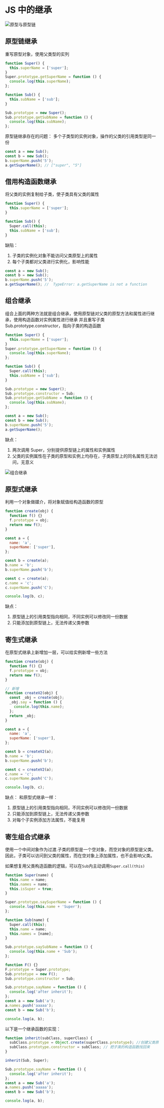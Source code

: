 # JS 中的继承

![原型与原型链](./原型链.jpg)

## 原型链继承

重写原型对象，使用父类型的实列

```js
function Super() {
  this.superName = ['super'];
}
Super.prototype.getSuperName = function () {
  console.log(this.superName);
};

function Sub() {
  this.subName = ['sub'];
}

Sub.prototype = new Super();
Sub.prototype.getSubName = function () {
  console.log(this.subName);
};
```

原型链继承存在的问题：
多个子类型的实例对象，操作的父类的引用类型是同一份

```js
const a = new Sub();
const b = new Sub();
b.superName.push('5');
a.getSuperName(); // ["super", "5"]
```

## 借用构造函数继承

将父类的实例复制给子类，使子类具有父类的属性

```js
function Super() {
  this.superName = ['super'];
}

function Sub() {
  Super.call(this);
  this.subName = ['sub'];
}
```

缺陷：

1. 子类的实例化对象不能访问父类原型上的属性
1. 每个子类都对父类进行实例化，影响性能

```js
const a = new Sub();
const b = new Sub();
b.superName.push('5');
a.getSuperName(); //  TypeError: a.getSuperName is not a function
```

## 组合继承

组合上面的两种方法就是组合继承，使用原型链对父类的原型方法和属性进行继承，使用构造函数对实例属性进行继承
并且重写子类 Sub.prototype.constructor，指向子类的构造函数

```js
function Super() {
  this.superName = ['super'];
}
Super.prototype.getSuperName = function () {
  console.log(this.superName);
};

function Sub() {
  Super.call(this);
  this.subName = ['sub'];
}

Sub.prototype = new Super();
Sub.prototype.constructor = Sub;
Sub.prototype.getSubName = function () {
  console.log(this.subName);
};

const a = new Sub();
const b = new Sub();
b.superName.push('5');
a.getSuperName();
```

缺点：

1. 两次调用 Super，分别提供原型链上的属性和实例属性
2. 父类的实例属性在子类的原型和实例上均存在，子类原型上的同名属性无法访问，无意义

![组合继承](./组合继承.png)

## 原型式继承

利用一个对象做媒介，将对象赋值给构造函数的原型

```js
function create(obj) {
  function f() {}
  f.prototype = obj;
  return new f();
}

const a = {
  name: 'a',
  superName: ['super'],
};

const b = create(a);
b.name = 'b';
b.superName.push('b');

const c = create(a);
c.name = 'c';
c.superName.push('C');

console.log(b, c);
```

缺点：

1. 原型链上的引用类型指向相同，不同实例可以修改同一份数据
2. 只能添加到原型链上，无法传递父类参数

## 寄生式继承

在原型式继承上新增加一层，可以给实例新增一些方法

```js
function create(obj) {
  function f() {}
  f.prototype = obj;
  return new f();
}

// 新增
function createV2(obj) {
  const _obj = create(obj);
  _obj.say = function () {
    console.log(this.name);
  };
  return _obj;
}

const a = {
  name: 'a',
  superName: ['super'],
};

const b = createV2(a);
b.name = 'b';
b.superName.push('b');

const c = createV2(a);
c.name = 'c';
c.superName.push('C');

console.log(b, c);
```

缺点： 和原型式继承一样：

1. 原型链上的引用类型指向相同，不同实例可以修改同一份数据
2. 只能添加到原型链上，无法传递父类参数
3. 对每个子实例添加方法属性，不能复用

## 寄生组合式继承

使用一个中间对象作为过渡.子类的原型是一个空对象，而空对象的原型是父类。因此，子类可以访问到父类的属性，而在空对象上添加属性，也不会影响父类。

如果想复用父类构造函数的逻辑，可以在`Sub`内主动调用`Super.call(this)`

```js
function Super(name) {
  this.name = name;
  this.names = name;
  this.isSuper = true;
}

Super.prototype.saySuperName = function () {
  console.log(this.name + 'Super');
};

function Sub(name) {
  Super.call(this);
  this.name = name;
  this.names = [name];
}

Sub.prototype.saySubName = function () {
  console.log(this.name + 'Sub');
};

function F() {}
F.prototype = Super.prototype;
Sub.prototype = new F();
Sub.prototype.constructor = Sub;

Sub.prototype.sayName = function () {
  console.log('after inherit');
};
const a = new Sub('a');
a.names.push('aaaaa');
const b = new Sub('b');

console.log(a, b);
```

以下是一个继承函数的实现：

```js
function inherit(subClass, superClass) {
  subClass.prototype = Object.create(superClass.prototype); //创建父类原型的副本,更新子类的原型
  subClass.prototype.constructor = subClass; // 把子类的构造函数找回来
}

inherit(Sub, Super);

Sub.prototype.sayName = function () {
  console.log('after inherit');
};
const a = new Sub('a');
a.names.push('aaaaa');
const b = new Sub('b');

console.log(a, b);
```
